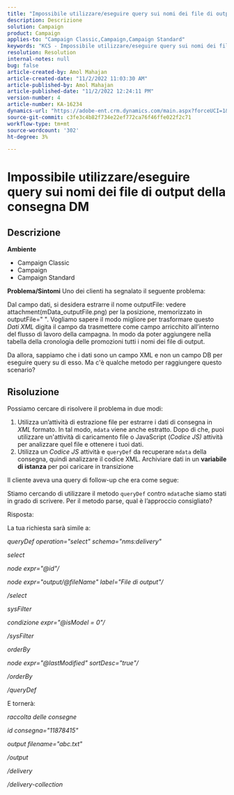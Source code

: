 ```yaml
---
title: "Impossibile utilizzare/eseguire query sui nomi dei file di output della consegna DM"
description: Descrizione
solution: Campaign
product: Campaign
applies-to: "Campaign Classic,Campaign,Campaign Standard"
keywords: "KCS - Impossibile utilizzare/eseguire query sui nomi dei file di output della consegna DM"
resolution: Resolution
internal-notes: null
bug: false
article-created-by: Amol Mahajan
article-created-date: "11/2/2022 11:03:30 AM"
article-published-by: Amol Mahajan
article-published-date: "11/2/2022 12:24:11 PM"
version-number: 4
article-number: KA-16234
dynamics-url: "https://adobe-ent.crm.dynamics.com/main.aspx?forceUCI=1&pagetype=entityrecord&etn=knowledgearticle&id=157529f9-9d5a-ed11-9561-6045bd006a22"
source-git-commit: c3fe3c4b82f734e22ef772ca76f46ffe022f2c71
workflow-type: tm+mt
source-wordcount: '302'
ht-degree: 3%

---
```


# Impossibile utilizzare/eseguire query sui nomi dei file di output della consegna DM

## Descrizione

<b>Ambiente</b>
- Campaign Classic
- Campaign
- Campaign Standard

<b>Problema/Sintomi</b>
Uno dei clienti ha segnalato il seguente problema:

Dal campo dati, si desidera estrarre il nome outputFile: vedere attachment(mData_outputFile.png) per la posizione, memorizzato in outputFile=&quot; &quot;. Vogliamo sapere il modo migliore per trasformare questo *Dati XML* digita il campo da trasmettere come campo arricchito all’interno del flusso di lavoro della campagna. In modo da poter aggiungere nella tabella della cronologia delle promozioni tutti i nomi dei file di output.

Da allora, sappiamo che i dati sono un campo XML e non un campo DB per eseguire query su di esso. Ma c&#39;è qualche metodo per raggiungere questo scenario?


## Risoluzione


Possiamo cercare di risolvere il problema in due modi:

1. Utilizza un’attività di estrazione file per estrarre i dati di consegna in *XML* formato. In tal modo, `mdata` viene anche estratto. Dopo di che, puoi utilizzare un&#39;attività di caricamento file o JavaScript (*Codice JS)* attività per analizzare quel file e ottenere i tuoi dati.
2. Utilizza un *Codice JS* attività e `queryDef` da recuperare `mdata` della consegna, quindi analizzare il codice XML. Archiviare dati in un <b>variabile di istanza</b> per poi caricare in transizione


Il cliente aveva una query di follow-up che era come segue:

Stiamo cercando di utilizzare il metodo `queryDef` contro `mdata`che siamo stati in grado di scrivere. Per il metodo parse, qual è l’approccio consigliato?

Risposta:

La tua richiesta sarà simile a:

*queryDef operation=&quot;select&quot; schema=&quot;nms:delivery&quot;*

*select*

*node expr=&quot;@id&quot;/*

*node expr=&quot;output/@fileName&quot; label=&quot;File di output&quot;/*

*/select*

*sysFilter*

*condizione expr=&quot;@isModel = 0&quot;/*

*/sysFilter*

*orderBy*

*node expr=&quot;@lastModified&quot; sortDesc=&quot;true&quot;/*

*/orderBy*

*/queryDef*



E tornerà:

*raccolta delle consegne*

*id consegna=&quot;11878415&quot;*

*output filename=&quot;abc.txt&quot;*

*/output*

*/delivery*

*/delivery-collection*
